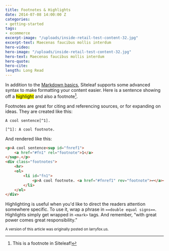 ```yaml
---
title: Footnotes & Highlights
date: 2014-07-08 14:00:00 Z
categories:
- getting-started
tags:
- ecommerce
excerpt-image: "/uploads/inside-retail-test-content-32.jpg"
excerpt-text: Maecenas faucibus mollis interdum
hero-video: 
hero-image: "/uploads/inside-retail-test-content-32.jpg"
hero-text: Maecenas faucibus mollis interdum
hero-quote: 
hero-cite: 
length: Long Read
---
```


In addition to the [Markdown basics](http://daringfireball.net/projects/markdown/syntax), Siteleaf supports some advanced syntax to make formatting your content easier. Here is a sentence showing off a <mark>highlight</mark> and also a footnote[^1]. 

[^1]: This is a footnote in Siteleaf!

Footnotes are great for citing and referencing sources, or for expanding on ideas. They are created like this:

~~~
A cool sentence[^1].

[﻿^1]: A cool footnote.
~~~


And rendered like this:

~~~html
<p>A cool sentence<sup id="fnref1">
    <a href="#fn1" rel="footnote">1</a>
</sup>.</p>
<div class="footnotes">
    <hr>
    <ol>
        <li id="fn1">
            <p>A cool footnote. <a href="#fnref1" rev="footnote">↩</a></p>
        </li>
    </ol>
</div>
~~~

Highlighting is useful when you'd like to direct the readers attention somewhere specific. To use it, wrap a phrase in `==double equal signs==`. Highlights simply get wrapped in `<mark>` tags. And remember, “with great power comes great responsibility.”

<small>A version of this article was originally posted on larryfox.us.</small>
